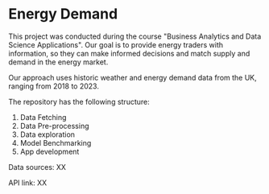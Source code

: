 # Energy Demand

This project was conducted during the course "Business Analytics and Data Science Applications". 
Our goal is to provide energy traders with information, so they can make informed decisions and match supply and demand in the energy market. 

Our approach uses historic weather and energy demand data from the UK, ranging from 2018 to 2023. 

The repository has the following structure:

1. Data Fetching
2. Data Pre-processing
3. Data exploration
4. Model Benchmarking
5. App development




Data sources:
XX

API link:
XX

